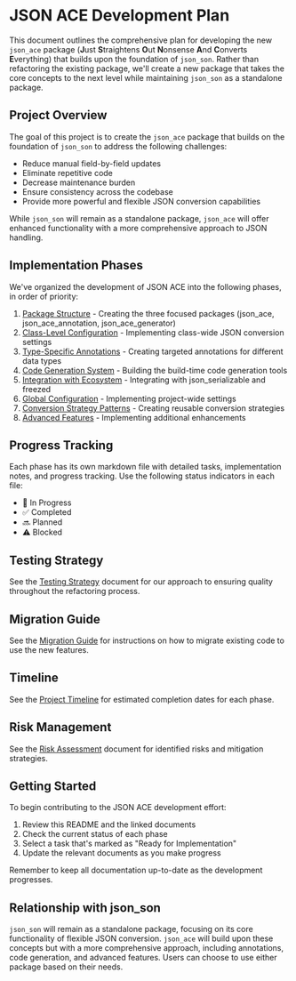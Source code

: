 # JSON ACE Development Plan

This document outlines the comprehensive plan for developing the new `json_ace` package (**J**ust **S**traightens **O**ut **N**onsense **A**nd **C**onverts **E**verything) that builds upon the foundation of `json_son`. Rather than refactoring the existing package, we'll create a new package that takes the core concepts to the next level while maintaining `json_son` as a standalone package.

## Project Overview

The goal of this project is to create the `json_ace` package that builds on the foundation of `json_son` to address the following challenges:

- Reduce manual field-by-field updates
- Eliminate repetitive code
- Decrease maintenance burden
- Ensure consistency across the codebase
- Provide more powerful and flexible JSON conversion capabilities

While `json_son` will remain as a standalone package, `json_ace` will offer enhanced functionality with a more comprehensive approach to JSON handling.

## Implementation Phases

We've organized the development of JSON ACE into the following phases, in order of priority:

1. [Package Structure](./01_package_restructuring.md) - Creating the three focused packages (json_ace, json_ace_annotation, json_ace_generator)
2. [Class-Level Configuration](./02_class_level_configuration.md) - Implementing class-wide JSON conversion settings
3. [Type-Specific Annotations](./03_type_specific_annotations.md) - Creating targeted annotations for different data types
4. [Code Generation System](./04_code_generation_system.md) - Building the build-time code generation tools
5. [Integration with Ecosystem](./05_ecosystem_integration.md) - Integrating with json_serializable and freezed
6. [Global Configuration](./06_global_configuration.md) - Implementing project-wide settings
7. [Conversion Strategy Patterns](./07_conversion_strategy_patterns.md) - Creating reusable conversion strategies
8. [Advanced Features](./08_advanced_features.md) - Implementing additional enhancements

## Progress Tracking

Each phase has its own markdown file with detailed tasks, implementation notes, and progress tracking. Use the following status indicators in each file:

- 🔄 In Progress
- ✅ Completed
- 🔜 Planned
- ⚠️ Blocked

## Testing Strategy

See the [Testing Strategy](./testing_strategy.md) document for our approach to ensuring quality throughout the refactoring process.

## Migration Guide

See the [Migration Guide](./migration_guide.md) for instructions on how to migrate existing code to use the new features.

## Timeline

See the [Project Timeline](./project_timeline.md) for estimated completion dates for each phase.

## Risk Management

See the [Risk Assessment](./risk_assessment.md) document for identified risks and mitigation strategies.

## Getting Started

To begin contributing to the JSON ACE development effort:

1. Review this README and the linked documents
2. Check the current status of each phase
3. Select a task that's marked as "Ready for Implementation"
4. Update the relevant documents as you make progress

Remember to keep all documentation up-to-date as the development progresses.

## Relationship with json_son

`json_son` will remain as a standalone package, focusing on its core functionality of flexible JSON conversion. `json_ace` will build upon these concepts but with a more comprehensive approach, including annotations, code generation, and advanced features. Users can choose to use either package based on their needs.
